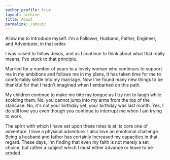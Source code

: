 ```yaml
---
author_profile: true
layout: archive
title: About
permalink: /about/
---
```


Allow me to introduce myself. I'm a Follower, Husband, Father, Engineer, and Adventurer, in that order.

I was raised to follow Jesus, and as I continue to think about what that really means, I've stuck to that principle.

Married for a number of years to a lovely woman who continues to support me in my ambitions and follows me in my plans, It has taken time for me to comfortably settle into my marriage. Now I've found many new things to be thankful for that I hadn't imagined when I embarked on this path.

My children continue to make me bite my tongue as I try not to laugh while scolding them. No, you cannot jump into my arms from the top of the staircase. No, it's not your birthday yet, your birthday was last month. Yes, I do still love you even though you continue to interrupt me when I am trying to work.

The spirit with which I have set upon these roles is at its core one of adventure. I love a physical adventure. I also love an emotional challenge. Being a husband and father has certainly increased my capacities in that regard. These days, I'm finding that even my faith is not merely a set choice, but rather a subject which I must either advance or leave to be eroded.